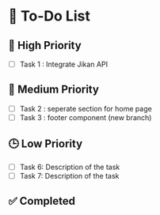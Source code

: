 # 📝 To-Do List

## 🚀 High Priority
- [ ] Task 1 : Integrate Jikan API

## 📅 Medium Priority
- [ ] Task 2 : seperate section for home page
- [ ] Task 3 : footer component (new branch)

## 🕒 Low Priority
- [ ] Task 6: Description of the task
- [ ] Task 7: Description of the task

## ✅ Completed
